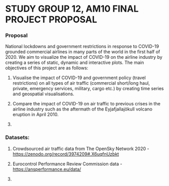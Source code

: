 

# STUDY GROUP 12, AM10 FINAL PROJECT PROPOSAL

### Proposal

National lockdowns and government restrictions in response to COVID-19 grounded commercial airlines in many parts of the world in the first half of 2020. We aim to visualize the impact of COVID-19 on the airline industry by creating a series of static, dynamic and interactive plots. The main objectives of this project are as follows:

1. Visualise the impact of COVID-19 and government policy (travel restrictions) on all types of air traffic (commercial short/long haul, private, emergency services, military, cargo etc.) by creating time series and geospatial visualisations. 

2. Compare the impact of COVID-19 on air traffic to previous crises in the airline industry such as the aftermath of the Eyjafjallajökull volcano eruption in April 2010.

3. 

### Datasets:

1. Crowdsourced air traffic data from The OpenSky Network 2020 - <https://zenodo.org/record/3974209#.X6uqfnUzbkt>

2.  Eurocontrol Performance Review Commission data - <https://ansperformance.eu/data/>

3. 






